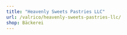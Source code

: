 ```yaml
---
title: "Heavenly Sweets Pastries LLC"
url: /valrico/heavenly-sweets-pastries-llc/
shop: Bäckerei
---
```


